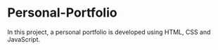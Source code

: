 # Personal-Portfolio
In this project, a personal portfolio is developed using HTML, CSS and JavaScript.
